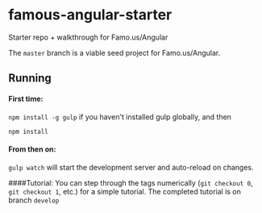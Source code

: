 famous-angular-starter
======================

Starter repo + walkthrough for Famo.us/Angular

The `master` branch is a viable seed project for Famo.us/Angular.

## Running

#### First time:

`npm install -g gulp` if you haven't installed gulp globally, and then

`npm install`

#### From then on:

`gulp watch` will start the development server and auto-reload on changes.


####Tutorial:
You can step through the tags numerically (`git checkout 0`, `git checkout 1`, etc.) for a simple tutorial.  The completed tutorial is on branch `develop`